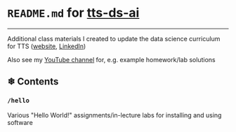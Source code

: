 # `README.md` for [tts-ds-ai](https://github.com/Ai-Yukino/tts-ds-ai)

---

Additional class materials I created to update the data science curriculum for TTS ([website](https://www.techtalentsouth.com/), [LinkedIn](https://www.linkedin.com/company/tech-talent-south/))

Also see my [YouTube channel](https://www.youtube.com/channel/UCpWeXKKarcHoy5c1LvjSQMg) for, e.g. example homework/lab solutions

## ❄ Contents

### `/hello`

Various "Hello World!" assignments/in-lecture labs for installing and using software
